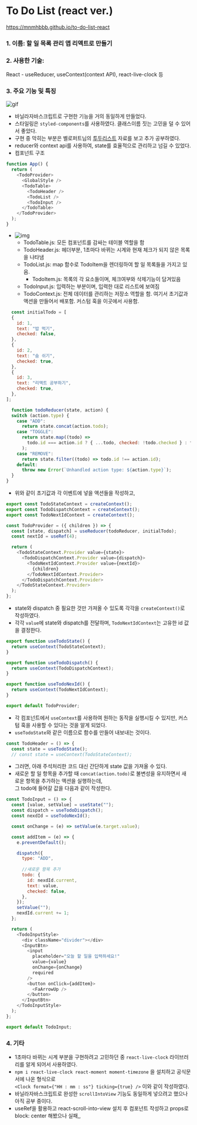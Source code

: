 # To Do List (react ver.)  
https://mnmhbbb.github.io/to-do-list-react
### 1. 이름: 할 일 목록 관리 앱 리액트로 만들기  
### 2. 사용한 기술:   
React - useReducer, useContext(context API), react-live-clock 등
### 3. 주요 기능 및 특징   
![gif](https://user-images.githubusercontent.com/66292371/109854558-87cb7d80-7c9a-11eb-9c33-66274f8752a2.gif)
- 바닐라자바스크립트로 구현한 기능을 거의 동일하게 만들었다.
- 스타일링은 `styled-components`를 사용하였다. 클래스이름 짓는 고민을 덜 수 있어서 좋았다.
- 구현 중 막히는 부분은 벨로퍼트님의 [투두리스트](https://react.vlpt.us/mashup-todolist/) 자료를 보고 추가 공부하였다.
- reducer와 context api를 사용하여, state를 효율적으로 관리하고 넘길 수 있었다.
- 컴포넌트 구조
```javascript
function App() {
  return (
    <TodoProvider>
      <GlobalStyle />
      <TodoTable>
        <TodoHeader />
        <TodoList />
        <TodoInput />
      </TodoTable>
    </TodoProvider>
  );
}
```
- ![img](https://user-images.githubusercontent.com/66292371/113146282-6f835a00-926a-11eb-8da7-ffeae7552499.png)
  - TodoTable.js: 모든 컴포넌트를 감싸는 테이블 역할을 함
  - TodoHeader.js: 헤더부분, 1초마다 바뀌는 시계와 현재 체크가 되지 않은 목록을 나타냄
  - TodoList.js: map 함수로 TodoItem을 렌더링하여 할 일 목록들을 가지고 있음. 
    - TodoItem.js: 목록의 각 요소들이며, 체크여부와 삭제기능이 담겨있음
  - TodoInput.js: 입력하는 부분이며, 입력한 대로 리스트에 보여짐
  - TodoContext.js: 전체 데이터를 관리하는 저장소 역할을 함. 여기서 초기값과 액션을 만들어서 배포함. 커스텀 훅을 이곳에서 사용함.
```javascript
  const initialTodo = [
  {
    id: 1,
    text: "밥 먹기",
    checked: false,
  },
  {
    id: 2,
    text: "숨 쉬기",
    checked: true,
  },
  {
    id: 3,
    text: "리액트 공부하기",
    checked: true,
  },
];

  function todoReducer(state, action) {
  switch (action.type) {
    case "ADD":
      return state.concat(action.todo);
    case "TOGGLE":
      return state.map((todo) =>
        todo.id === action.id ? { ...todo, checked: !todo.checked } : todo
      );
    case "REMOVE":
      return state.filter((todo) => todo.id !== action.id);
    default:
      throw new Error(`Unhandled action type: ${action.type}`);
  }
}
```  
- 위와 같이 초기값과 각 이벤트에 넣을 액션들을 작성하고,
```javascript
export const TodoStateContext = createContext();
export const TodoDispatchContext = createContext();
export const TodoNextIdContext = createContext();

const TodoProvider = ({ children }) => {
  const [state, dispatch] = useReducer(todoReducer, initialTodo);
  const nextId = useRef(4);

  return (
    <TodoStateContext.Provider value={state}>
      <TodoDispatchContext.Provider value={dispatch}>
        <TodoNextIdContext.Provider value={nextId}>
          {children}
        </TodoNextIdContext.Provider>
      </TodoDispatchContext.Provider>
    </TodoStateContext.Provider>
  );
};
```
- state와 dispatch 중 필요한 것만 가져올 수 있도록 각각을 `createContext()`로 작성하였다.
- 각각 `value`에 state와 dispatch를 전달하며, `TodoNextIdContext`는 고유한 id 값을 결정한다.
```javascript
export function useTodoState() {
  return useContext(TodoStateContext);
}

export function useTodoDispatch() {
  return useContext(TodoDispatchContext);
}

export function useTodoNexId() {
  return useContext(TodoNextIdContext);
}

export default TodoProvider;
```
- 각 컴포넌트에서 `useContext`를 사용하여 원하는 동작을 실행시킬 수 있지만, 커스텀 훅을 사용할 수 있다는 것을 알게 되었다.
- `useTodoState`와 같은 이름으로 함수를 만들어 내보내는 것이다. 
```javascript
const TodoHeader = () => {
  const state = useTodoState();
  // const state = useContext(TodoStateContext);
```
- 그러면, 아래 주석처리한 코드 대신 간단하게 state 값을 가져올 수 있다.
- 새로운 할 일 항목을 추가할 때 `concat(action.todo)`로 불변성을 유지하면서 새로운 항목을 추가하는 액션을 실행하는데,  
  그 todo에 들어갈 값을 다음과 같이 작성한다.
```javascript
const TodoInput = () => {
  const [value, setValue] = useState("");
  const dispatch = useTodoDispatch();
  const nexdId = useTodoNexId();

  const onChange = (e) => setValue(e.target.value);

  const addItem = (e) => {
    e.preventDefault();

    dispatch({
      type: "ADD",
      
      //새로운 항목 추가
      todo: {
        id: nexdId.current,
        text: value,
        checked: false,
      },
    });
    setValue("");
    nexdId.current += 1;
  };

  return (
    <TodoInputStyle>
      <div className="divider"></div>
      <InputBtn>
        <input
          placeholder="오늘 할 일을 입력하세요!"
          value={value}
          onChange={onChange}
          required
        />
        <button onClick={addItem}>
          <FaArrowUp />
        </button>
      </InputBtn>
    </TodoInputStyle>
  );
};

export default TodoInput;
```
### 4. 기타
- 1초마다 바뀌는 시계 부분을 구현하려고 고민하던 중 `react-live-clock` 라이브러리를 알게 되어서 사용하였다.
- `npm i react-live-clock react-moment moment-timezone` 을 설치하고 공식문서에 나온 형식으로   
  `<Clock format={"HH : mm : ss"} ticking={true} />` 이와 같이 작성하였다.
- 바닐라자바스크립트로 완성한 `scrollIntoView` 기능도 동일하게 넣으려고 했으나 아직 공부 중이다.
- useRef을 활용하고 react-scroll-into-view 설치 후 컴포넌트 작성하고 props로 block: center 해봤으나 실패,,
